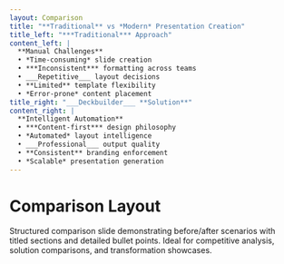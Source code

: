 ```yaml
---
layout: Comparison
title: "**Traditional** vs *Modern* Presentation Creation"
title_left: "***Traditional*** Approach"
content_left: |
  **Manual Challenges**
  • *Time-consuming* slide creation
  • ***Inconsistent*** formatting across teams
  • ___Repetitive___ layout decisions
  • **Limited** template flexibility
  • *Error-prone* content placement
title_right: "___Deckbuilder___ **Solution**"
content_right: |
  **Intelligent Automation**
  • ***Content-first*** design philosophy
  • *Automated* layout intelligence
  • ___Professional___ output quality
  • **Consistent** branding enforcement
  • *Scalable* presentation generation
---
```


# Comparison Layout

Structured comparison slide demonstrating before/after scenarios with titled sections and detailed bullet points. Ideal for competitive analysis, solution comparisons, and transformation showcases.